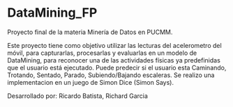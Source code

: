DataMining_FP
=============

Proyecto final de la materia Minería de Datos en PUCMM.

Este proyecto tiene como objetivo utilizar las lecturas del acelerometro del móvil, para capturarlas, procesarlas y evaluarlas en un modelo de DataMining, para reconocer una de las actividades físicas ya predefinidas que el usuario está ejecutado. Puede predecir si el usuario esta Caminando, Trotando, Sentado, Parado, Subiendo/Bajando escaleras. Se realizo una implementacion en un juego de Simon Dice (Simon Says).

Desarrollado por: Ricardo Batista, Richard Garcia
